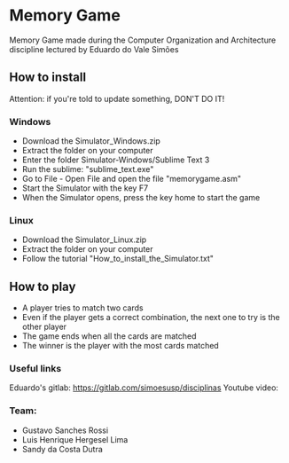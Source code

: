# Memory Game
Memory Game made during the Computer Organization and Architecture discipline lectured by Eduardo do Vale Simões

## How to install
Attention: if you're told to update something, DON'T DO IT!

### Windows
- Download the Simulator_Windows.zip
- Extract the folder on your computer
- Enter the folder Simulator-Windows/Sublime Text 3
- Run the sublime: "sublime_text.exe"
- Go to File - Open File and open the file "memorygame.asm"
- Start the Simulator with the key F7
- When the Simulator opens, press the key home to start the game

### Linux
- Download the Simulator_Linux.zip
- Extract the folder on your computer
- Follow the tutorial "How_to_install_the_Simulator.txt"

## How to play
- A player tries to match two cards
- Even if the player gets a correct combination, the next one to try is the other player
- The game ends when all the cards are matched
- The winner is the player with the most cards matched

### Useful links
Eduardo's gitlab: https://gitlab.com/simoesusp/disciplinas
Youtube video:

### Team:
- Gustavo Sanches Rossi
- Luis Henrique Hergesel Lima
- Sandy da Costa Dutra

